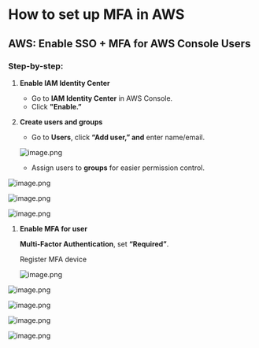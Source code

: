 # How to set up MFA in AWS

## AWS: Enable SSO + MFA for AWS Console Users

### Step-by-step:

1. **Enable IAM Identity Center**
    - Go to **IAM Identity Center** in AWS Console.
    - Click **"Enable.”**
2. **Create users and groups**
    - Go to **Users**, click **“Add user,” and** enter name/email.
    
    ![image.png](image.png)
    
    - Assign users to **groups** for easier permission control.

![image.png](image%201.png)

![image.png](image%202.png)

![image.png](image%203.png)

1. **Enable MFA for user**
    
     **Multi-Factor Authentication**, set **“Required”**.
    
    Register MFA device
    
    ![image.png](image%204.png)
    

![image.png](image%205.png)

![image.png](image%206.png)

![image.png](image%207.png)

![image.png](image%208.png)
